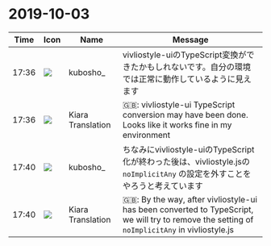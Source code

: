 # 2019-10-03

|Time|Icon|Name|Message|
|---|---|---|---|
|17:36|![](https://secure.gravatar.com/avatar/1f9e7066d4a1b6eb720fced005a15e84.jpg?s=72&d=https%3A%2F%2Fa.slack-edge.com%2Fdf10d%2Fimg%2Favatars%2Fava_0003-72.png)|kubosho_|vivliostyle-uiのTypeScript変換ができたかもしれないです。自分の環境では正常に動作しているように見えます|
|17:36|![](https://avatars.slack-edge.com/2019-08-21/732685848020_f3f20736795184660348_72.png)|Kiara Translation|🇬🇧: vivliostyle-ui TypeScript conversion may have been done. Looks like it works fine in my environment|
|17:40|![](https://secure.gravatar.com/avatar/1f9e7066d4a1b6eb720fced005a15e84.jpg?s=72&d=https%3A%2F%2Fa.slack-edge.com%2Fdf10d%2Fimg%2Favatars%2Fava_0003-72.png)|kubosho_|ちなみにvivliostyle-uiのTypeScript化が終わった後は、vivliostyle.jsの `noImplicitAny` の設定を外すことをやろうと考えています|
|17:40|![](https://avatars.slack-edge.com/2019-08-21/732685848020_f3f20736795184660348_72.png)|Kiara Translation|🇬🇧: By the way, after vivliostyle-ui has been converted to TypeScript, we will try to remove the setting of `noImplicitAny` in vivliostyle.js|
